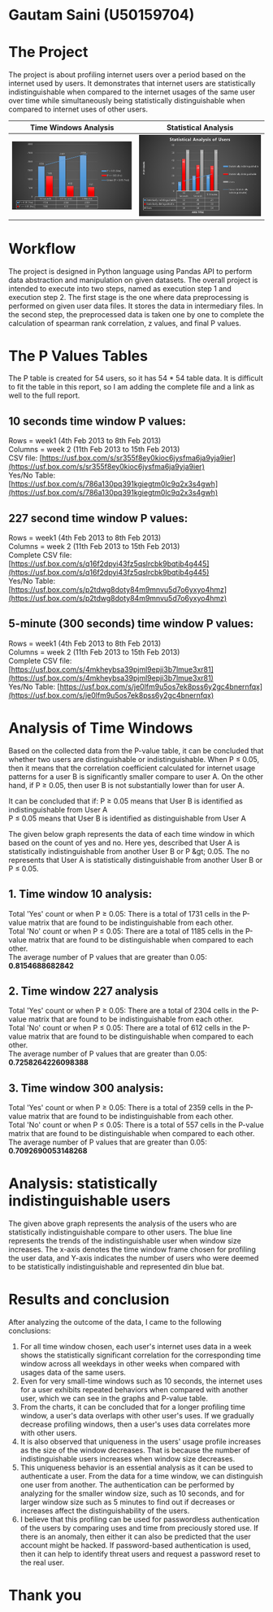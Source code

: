 # **Gautam Saini (U50159704)**

# The Project

  The project is about profiling internet users over a period based on the internet used by users. It demonstrates that internet users are statistically indistinguishable when compared to the internet usages of the same user over time while simultaneously being statistically distinguishable when compared to internet uses of other users.

Time Windows Analysis             |  Statistical Analysis
:-------------------------:|:-------------------------:
![](1.png)  |  ![](3.png)

# Workflow

  The project is designed in Python language using Pandas API to perform data abstraction and manipulation on given datasets. The overall project is intended to execute into two steps, named as execution step 1 and execution step 2. The first stage is the one where data preprocessing is performed on given user data files. It stores the data in intermediary files. In the second step, the preprocessed data is taken one by one to complete the calculation of spearman rank correlation, z values, and final P values.

# The P Values Tables

  The P table is created for 54 users, so it has 54 \* 54 table data. It is difficult to fit the table in this report, so I am adding the complete file and a link as well to the full report.

## 10 seconds time window P values: ##

Rows = week1 (4th Feb 2013 to 8th Feb 2013)  
Columns = week 2 (11th Feb 2013 to 15th Feb 2013)  
CSV file: [https://usf.box.com/s/sr355f8ey0kioc6jysfma6ja9yja9ier](https://usf.box.com/s/sr355f8ey0kioc6jysfma6ja9yja9ier)  
Yes/No Table: [https://usf.box.com/s/786a130pq391kgiegtm0lc9q2x3s4gwh](https://usf.box.com/s/786a130pq391kgiegtm0lc9q2x3s4gwh)  

## 227 second time window P values: ##

Rows = week1 (4th Feb 2013 to 8th Feb 2013)  
Columns = week 2 (11th Feb 2013 to 15th Feb 2013)  
Complete CSV file: [https://usf.box.com/s/q16f2dpyi43fz5qslrcbk9bqtib4g445](https://usf.box.com/s/q16f2dpyi43fz5qslrcbk9bqtib4g445)  
Yes/No Table: [https://usf.box.com/s/p2tdwg8doty84m9mnvu5d7o6yxyo4hmz](https://usf.box.com/s/p2tdwg8doty84m9mnvu5d7o6yxyo4hmz)  

## 5-minute (300 seconds) time window P values: ##

Rows = week1 (4th Feb 2013 to 8th Feb 2013)  
Columns = week 2 (11th Feb 2013 to 15th Feb 2013)  
Complete CSV file: [https://usf.box.com/s/4mkheybsa39pjml9epji3b7lmue3xr81](https://usf.box.com/s/4mkheybsa39pjml9epji3b7lmue3xr81)  
Yes/No Table: [https://usf.box.com/s/je0lfm9u5os7ek8pss6y2gc4bnernfqx](https://usf.box.com/s/je0lfm9u5os7ek8pss6y2gc4bnernfqx)  

# Analysis of Time Windows

  Based on the collected data from the P-value table, it can be concluded that whether two users are distinguishable or indistinguishable.  When P ≤ 0.05, then it means that the correlation coefficient calculated for internet usage patterns for a user B is significantly smaller compare to user A. On the other hand, if P ≥ 0.05, then user B is not substantially lower than for user A.  

It can be concluded that if:
  P ≥  0.05 means that User B is identified as indistinguishable from User A  
  P ≤ 0.05 means that User B is identified as distinguishable from User A  

The given below graph represents the data of each time window in which based on the count of yes and no. Here yes, described that User A is statistically indistinguishable from another User B or P \&gt; 0.05. The no represents that User A is statistically distinguishable from another User B or P ≤ 0.05.  

## 1. Time window 10 analysis: ## 

Total &#39;Yes&#39; count or when P ≥ 0.05: There is a total of 1731 cells in the P-value matrix that are found to be indistinguishable from each other.  
Total &#39;No&#39; count or when P ≤ 0.05: There are a total of 1185 cells in the P-value matrix that are found to be distinguishable when compared to each other.  
The average number of P values that are greater than 0.05: **0.8154688682842**  

## 2. Time window 227 analysis ## 

Total &#39;Yes&#39; count or when P ≥ 0.05: There are a total of 2304 cells in the P-value matrix that are found to be indistinguishable from each other.  
Total &#39;No&#39; count or when P ≤ 0.05: There are a total of 612 cells in the P-value matrix that are found to be distinguishable when compared to each other.  
The average number of P values that are greater than 0.05: **0.7258264226098388**  

## 3. Time window 300 analysis: ## 

Total &#39;Yes&#39; count or when P ≥ 0.05: There is a total of 2359 cells in the P-value matrix that are found to be indistinguishable from each other.  
Total &#39;No&#39; count or when P ≤ 0.05: There is a total of 557 cells in the P-value matrix that are found to be distinguishable when compared to each other.  
The average number of P values that are greater than 0.05: **0.7092690053148268**  

# Analysis: statistically indistinguishable users

The given above graph represents the analysis of the users who are statistically indistinguishable compare to other users. The blue line represents the trends of the indistinguishable user when window size increases. The x-axis denotes the time window frame chosen for profiling the user data, and Y-axis indicates the number of users who were deemed to be statistically indistinguishable and represented din blue bat.  

# Results and conclusion

After analyzing the outcome of the data, I came to the following conclusions:  

1. For all time window chosen, each user&#39;s internet uses data in a week shows the statistically significant correlation for the corresponding time window across all weekdays in other weeks when compared with usages data of the same users.  
2. Even for very small-time windows such as 10 seconds, the internet uses for a user exhibits repeated behaviors when compared with another user, which we can see in the graphs and P-value table.  
3. From the charts, it can be concluded that for a longer profiling time window, a user&#39;s data overlaps with other user&#39;s uses. If we gradually decrease profiling windows, then a user&#39;s uses data correlates more with other users.  
4. It is also observed that uniqueness in the users&#39; usage profile increases as the size of the window decreases. That is because the number of indistinguishable users increases when window size decreases.  
5. This uniqueness behavior is an essential analysis as it can be used to authenticate a user. From the data for a time window, we can distinguish one user from another. The authentication can be performed by analyzing for the smaller window size, such as 10 seconds, and for larger window size such as 5 minutes to find out if decreases or increases affect the distinguishability of the users.  
6. I believe that this profiling can be used for passwordless authentication of the users by comparing uses and time from preciously stored use. If there is an anomaly, then either it can also be predicted that the user account might be hacked. If password-based authentication is used, then it can help to identify threat users and request a password reset to the real user.  

# Thank you
